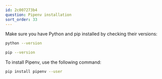 ```yaml
---
id: 2c007273b4
question: Pipenv installation
sort_order: 33
---
```


Make sure you have Python and pip installed by checking their versions:

```bash
python --version
```

```bash
pip --version
```

To install Pipenv, use the following command:

```bash
pip install pipenv --user
```